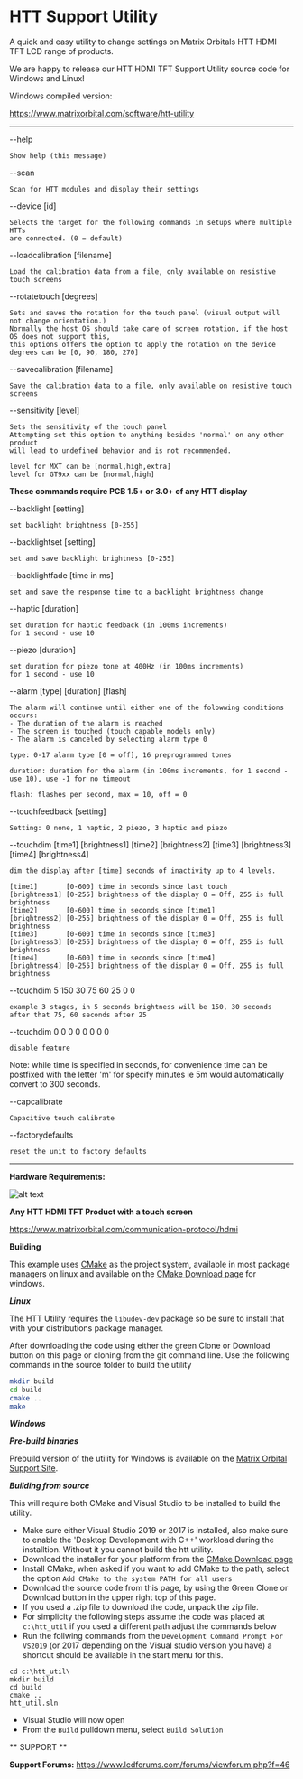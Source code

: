 # HTT Support Utility

A quick and easy utility to change settings on Matrix Orbitals HTT HDMI TFT LCD range of products.

We are happy to release our HTT HDMI TFT Support Utility source code for Windows and Linux!

Windows compiled version:

https://www.matrixorbital.com/software/htt-utility

----------------------------------------------------------------

 --help
 
    Show help (this message)
    
 --scan
 
    Scan for HTT modules and display their settings

 --device [id]
 
    Selects the target for the following commands in setups where multiple HTTs
    are connected. (0 = default)

 --loadcalibration [filename]
 
    Load the calibration data from a file, only available on resistive
    touch screens

 --rotatetouch [degrees]
 
    Sets and saves the rotation for the touch panel (visual output will not change orientation.) 
    Normally the host OS should take care of screen rotation, if the host OS does not support this, 
    this options offers the option to apply the rotation on the device degrees can be [0, 90, 180, 270]

 --savecalibration [filename]
 
    Save the calibration data to a file, only available on resistive touch
    screens

 --sensitivity [level]
 
    Sets the sensitivity of the touch panel
    Attempting set this option to anything besides 'normal' on any other product
    will lead to undefined behavior and is not recommended.

    level for MXT can be [normal,high,extra]
    level for GT9xx can be [normal,high]

**These commands require PCB 1.5+ or 3.0+ of any HTT display**

 --backlight [setting]
 
    set backlight brightness [0-255]
    
 --backlightset [setting]
 
    set and save backlight brightness [0-255]

 --backlightfade [time in ms]
 
    set and save the response time to a backlight brightness change

 --haptic [duration]
 
    set duration for haptic feedback (in 100ms increments)
    for 1 second - use 10

 --piezo [duration]
 
    set duration for piezo tone at 400Hz (in 100ms increments)
    for 1 second - use 10

 --alarm [type] [duration] [flash]
 
    The alarm will continue until either one of the folowwing conditions occurs:
    - The duration of the alarm is reached
    - The screen is touched (touch capable models only)
    - The alarm is canceled by selecting alarm type 0
    
    type: 0-17 alarm type [0 = off], 16 preprogrammed tones
    
    duration: duration for the alarm (in 100ms increments, for 1 second - use 10), use -1 for no timeout

    flash: flashes per second, max = 10, off = 0

 --touchfeedback [setting]
 
    Setting: 0 none, 1 haptic, 2 piezo, 3 haptic and piezo

 --touchdim [time1] [brightness1] [time2] [brightness2] [time3] [brightness3] [time4] [brightness4]
    
    dim the display after [time] seconds of inactivity up to 4 levels.
    
    [time1]       [0-600] time in seconds since last touch
    [brightness1] [0-255] brightness of the display 0 = Off, 255 is full brightness
    [time2]       [0-600] time in seconds since [time1]
    [brightness2] [0-255] brightness of the display 0 = Off, 255 is full brightness
    [time3]       [0-600] time in seconds since [time3]
    [brightness3] [0-255] brightness of the display 0 = Off, 255 is full brightness
    [time4]       [0-600] time in seconds since [time4]
    [brightness4] [0-255] brightness of the display 0 = Off, 255 is full brightness
    
   
   --touchdim 5 150 30 75 60 25 0 0 
   
    example 3 stages, in 5 seconds brightness will be 150, 30 seconds after that 75, 60 seconds after 25
   
   --touchdim 0 0 0 0 0 0 0 0
   
    disable feature
   
   Note: while time is specified in seconds, for convenience time can be postfixed with the letter 'm' for specify minutes ie 5m would automatically convert to 300 seconds. 
    
 --capcalibrate
 
    Capacitive touch calibrate

 --factorydefaults
 
    reset the unit to factory defaults
   
------------------------------------------------------------------

**Hardware Requirements:**

![alt text](https://www.matrixorbital.com/image/cache/catalog/products/HTT50A-TPR_650-300x300.jpg)

**Any HTT HDMI TFT Product with a touch screen**

https://www.matrixorbital.com/communication-protocol/hdmi


**Building**

This example uses [CMake](https://www.cmake.org) as the project system, available in most package managers on linux and available on the [CMake Download page](https://cmake.org/download/) for windows.

***Linux***

The HTT Utility requires the `libudev-dev` package so be sure to install that with your distributions package manager.

After downloading the code using either the green Clone or Download button on this page or cloning from the git command line. Use the following commands in the source folder to build the utility

```bash
mkdir build
cd build
cmake ..
make 
```

***Windows***

***Pre-build binaries***

Prebuild version of the utility for Windows is available on the [Matrix Orbital Support Site](https://www.matrixorbital.com/software/htt-utility).

***Building from source***

This will require both CMake and Visual Studio to be installed to build the utility.

- Make sure either Visual Studio 2019 or 2017 is installed, also make sure to enable the 'Desktop Development with C++' workload during the installtion. Without it you cannot build the htt utility. 
- Download the installer for your platform from the [CMake Download page](https://cmake.org/download/)
- Install CMake, when asked if you want to add CMake to the path, select the option `Add CMake to the system PATH for all users` 
- Download the source code from this page, by using the Green Clone or Download button in the upper right top of this page.
- If you used a .zip file to download the code, unpack the zip file.
- For simplicity the following steps assume the code was placed at `c:\htt_util` if you used a different path adjust the commands below
- Run the follwing commands from the `Development Command Prompt For VS2019` (or 2017 depending on the Visual studio version you have) a shortcut should be available in the start menu for this.
```
cd c:\htt_util\
mkdir build
cd build
cmake ..
htt_util.sln
```
- Visual Studio will now open 
- From the `Build` pulldown menu, select `Build Solution`

** SUPPORT **

**Support Forums:**  https://www.lcdforums.com/forums/viewforum.php?f=46



